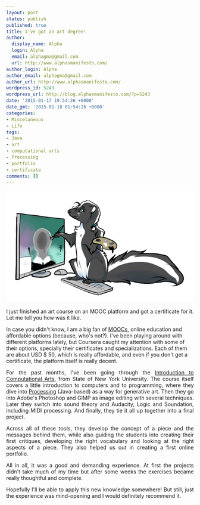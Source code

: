 ```yaml
---
layout: post
status: publish
published: true
title: I've got an art degree!
author:
  display_name: Alpha
  login: Alpha
  email: alphagma@gmail.com
  url: http://www.alphasmanifesto.com/
author_login: Alpha
author_email: alphagma@gmail.com
author_url: http://www.alphasmanifesto.com/
wordpress_id: 5243
wordpress_url: http://blog.alphasmanifesto.com/?p=5243
date: '2015-01-17 19:54:26 +0000'
date_gmt: '2015-01-18 01:54:26 +0000'
categories:
- Miscelaneous
- Life
tags:
- Java
- art
- computational arts
- Processing
- portfolio
- certificate
comments: []
---
```


![](/assets/Art.png)

<p style="text-align: justify;">I just finished an art course on an MOOC platform and got a certificate for it. Let me tell you how was it like.</p>
<p><!--more--></p>
<p>In case you didn't know, I am a big fan of <a href="http://en.wikipedia.org/wiki/Massive_open_online_course">MOOCs</a>, online education and affordable options (because, who's not?). I've been playing around with different platforms lately, but Coursera caught my attention with some of their options, specially their certificates and specializations. Each of them are about USD $ 50, which is really affordable, and even if you don't get a certificate, the platform itself is really decent.</p>
<p style="text-align: justify;">For the past months, I've been going through the <a href="https://www.coursera.org/course/cdt208">Introduction to Computational Arts</a>, from State of New York University. The course itself covers a little introduction to computers and to programming, where they dive into <a href="https://processing.org/">Processing</a>&nbsp;(Java-based) as a way for generative art. Then they go into Adobe's Photoshop and GIMP as image editing with several techniques. Later they switch into sound theory and Audacity, Logic and Soundation, including MIDI processing. And finally, they tie it all up together into a final project.</p>
<p style="text-align: justify;">Across&nbsp;all of these tools, they develop the concept of a piece and the messages behind them, while also guiding&nbsp;the students into creating their first critiques, developing the right vocabulary and looking at the right aspects of a piece. They also helped us out in creating a first online portfolio.</p>
<p style="text-align: justify;">All in all, it was a good and demanding experience. At first the projects didn't take much of my time but after some weeks the exercises became really thoughtful and complete.</p>
<p style="text-align: justify;">Hopefully I'll be able to apply this new knowledge somewhere! But still, just the experience was mind-opening and I would definitely recommend it.</p>
